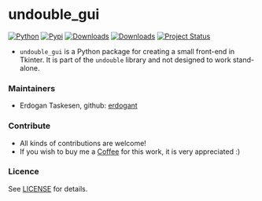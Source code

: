 # undouble_gui

[![Python](https://img.shields.io/pypi/pyversions/undouble_gui)](https://img.shields.io/pypi/pyversions/undouble_gui)
[![Pypi](https://img.shields.io/pypi/v/undouble_gui)](https://pypi.org/project/undouble_gui/)
[![Downloads](https://static.pepy.tech/personalized-badge/undouble_gui?period=month&units=international_system&left_color=grey&right_color=brightgreen&left_text=PyPI%20downloads/month)](https://pepy.tech/project/undouble_gui)
[![Downloads](https://static.pepy.tech/personalized-badge/undouble_gui?period=total&units=international_system&left_color=grey&right_color=brightgreen&left_text=Downloads)](https://pepy.tech/project/undouble_gui)
[![Project Status](http://www.repostatus.org/badges/latest/active.svg)](http://www.repostatus.org/#active)


* ``undouble_gui`` is a Python package for creating a small front-end in Tkinter. It is part of the ``undouble`` library and not designed to work stand-alone.

   
### Maintainers
* Erdogan Taskesen, github: [erdogant](https://github.com/erdogant)

### Contribute
* All kinds of contributions are welcome!
* If you wish to buy me a <a href="https://www.buymeacoffee.com/erdogant">Coffee</a> for this work, it is very appreciated :)

### Licence
See [LICENSE](LICENSE) for details.
